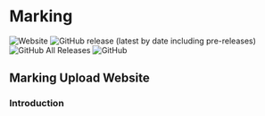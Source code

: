 # Marking
<img alt="Website" src="https://img.shields.io/website?down_color=red&down_message=Offline&label=marking.projects.com.lk&up_message=Online&url=https://marking.projects.com.lk"> <img alt="GitHub release (latest by date including pre-releases)" src="https://img.shields.io/github/v/release/TharukaMannapperuma/marking?include_prereleases"> <img alt="GitHub All Releases" src="https://img.shields.io/github/downloads/TharukaMannapperuma/marking/total?color=green"> <img alt="GitHub" src="https://img.shields.io/github/license/TharukaMannapperuma/marking">

## Marking Upload Website

### Introduction
